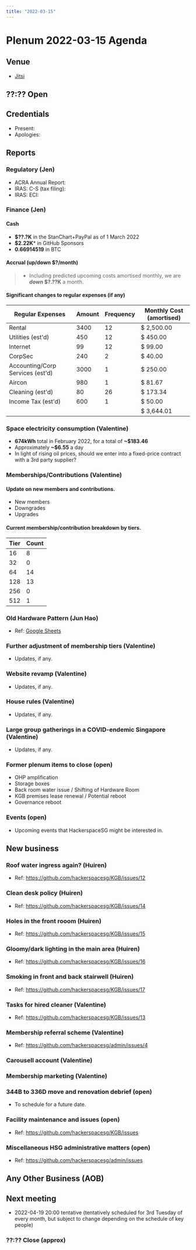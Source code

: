 ```yaml
---
title: "2022-03-15"
---
```


# Plenum 2022-03-15 Agenda

<!-- Standing reminder: please copy and paste the agenda into an editor with autosave like Wikimedia's Etherpad, to avoid issues with system crashes -->

## Venue

- [Jitsi](https://meet.jit.si/moderated/bc262a32af0f10ea1c96399f8455f11c91d98f5d29603edba6b4c2a588257b97)

## ??:?? Open

## Credentials

- Present:
- Apologies:

## Reports

### Regulatory (Jen)

- ACRA Annual Report: 
- IRAS: C-S (tax filing): 
- IRAS: ECI: 

### Finance (Jen)

#### Cash

- **$??.?K** in the StanChart+PayPal as of 1 March 2022
- **$2.22K*** in GitHub Sponsors
- **0.66914519** in BTC

#### Accrual (up/down $?/month)

> - Including predicted upcoming costs amortised monthly, we are **_down_ $?.??K** a month.

#### Significant changes to regular expenses (if any)

| Regular Expenses                 | Amount | Frequency | Monthly Cost (amortised) |
| -------------------------------- | ------ | --------- | ------------------------ |
| Rental                           | 3400   | 12        | $ 2,500.00               |
| Utilities (est'd)                | 450    | 12        | $ 450.00                 |
| Internet                         | 99     | 12        | $ 99.00                  |
| CorpSec                          | 240    | 2         | $ 40.00                  |
| Accounting/Corp Services (est'd) | 3000   | 1         | $ 250.00                 |
| Aircon                           | 980    | 1         | $ 81.67                  |
| Cleaning (est'd)                 | 80     | 26        | $ 173.34                 |
| Income Tax (est'd)               | 600    | 1         | $ 50.00                  |
|                                  |        |           | $ 3,644.01               |

### Space electricity consumption (Valentine)

- **674kWh** total in February 2022, for a total of **~$183.46**
- Approximately **~$6.55** a day
- In light of rising oil prices, should we enter into a fixed-price contract with a 3rd party supplier?

### Memberships/Contributions (Valentine)

#### Update on new members and contributions.

- New members
- Downgrades
- Upgrades

#### Current membership/contribution breakdown by tiers.

| Tier | Count |
| ---- | ----- |
| 16   | 8     |
| 32   | 0     |
| 64   | 14    |
| 128  | 13    |
| 256  | 0     |
| 512  | 1     |

### Old Hardware Pattern (Jun Hao)

- Ref: [Google Sheets](https://docs.google.com/spreadsheets/d/1hT51CnIa6W7G3U0w4u7avXP5-G7s00iWaU7RDWebWR4/edit?pli=1#gid=0)

### Further adjustment of membership tiers (Valentine)

- Updates, if any.

### Website revamp (Valentine)

- Updates, if any.

### House rules (Valentine)

- Updates, if any.

### Large group gatherings in a COVID-endemic Singapore (Valentine)

- Updates, if any.

### Former plenum items to close (open)

- OHP amplification
- Storage boxes
- Back room water issue / Shifting of Hardware Room
- KGB premises lease renewal / Potential reboot
- Governance reboot

### Events (open)

- Upcoming events that HackerspaceSG might be interested in.

## New business

### Roof water ingress again? (Huiren)

- Ref: https://github.com/hackerspacesg/KGB/issues/12

### Clean desk policy (Huiren)

- Ref: https://github.com/hackerspacesg/KGB/issues/14

### Holes in the front rooom (Huiren)

- Ref: https://github.com/hackerspacesg/KGB/issues/15

### Gloomy/dark lighting in the main area (Huiren)

- Ref: https://github.com/hackerspacesg/KGB/issues/16

### Smoking in front and back stairwell (Huiren)

- Ref: https://github.com/hackerspacesg/KGB/issues/17

### Tasks for hired cleaner (Valentine)

- Ref: https://github.com/hackerspacesg/KGB/issues/13

### Membership referral scheme (Valentine)

- Ref: https://github.com/hackerspacesg/admin/issues/4

### Carousell account (Valentine)

### Membership marketing (Valentine)

### 344B to 336D move and renovation debrief (open)

- To schedule for a future date.

### Facility maintenance and issues (open)

- Ref: https://github.com/hackerspacesg/KGB/issues

### Miscellaneous HSG administrative matters (open)

- Ref: https://github.com/hackerspacesg/admin/issues

## Any Other Business (AOB)

## Next meeting

- 2022-04-19 20:00 tentative (tentatively scheduled for 3rd Tuesday of every month, but subject to change depending on the schedule of key people)

### ??:?? Close (approx)
